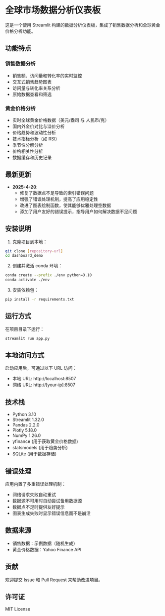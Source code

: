 # 全球市场数据分析仪表板

这是一个使用 Streamlit 构建的数据分析仪表板，集成了销售数据分析和全球黄金价格分析功能。

## 功能特点

### 销售数据分析

- 销售额、访问量和转化率的实时监控
- 交互式销售趋势图表
- 访问量与转化率关系分析
- 原始数据查看和筛选

### 黄金价格分析

- 实时全球黄金价格数据（美元/盎司 与 人民币/克）
- 国内外金价对比与溢价分析
- 价格趋势和波动性分析
- 技术指标分析（如 RSI）
- 季节性分解分析
- 价格相关性分析
- 数据缓存和历史记录

## 最新更新

- **2025-4-20**:
  - 修复了数据点不足导致的索引错误问题
  - 增强了错误处理机制，提高了应用稳定性
  - 改进了图表绘制函数，使其能够优雅处理空数据
  - 添加了用户友好的错误提示，指导用户如何解决数据不足问题

## 安装说明

1. 克隆项目到本地：

```bash
git clone [repository-url]
cd dashboard_demo
```

2. 创建并激活 conda 环境：

```bash
conda create --prefix ./env python=3.10
conda activate ./env
```

3. 安装依赖包：

```bash
pip install -r requirements.txt
```

## 运行方式

在项目目录下运行：

```bash
streamlit run app.py
```

## 本地访问方式

启动应用后，可通过以下 URL 访问：

- 本地 URL: http://localhost:8507
- 网络 URL: http://[your-ip]:8507

## 技术栈

- Python 3.10
- Streamlit 1.32.0
- Pandas 2.2.0
- Plotly 5.18.0
- NumPy 1.26.0
- yfinance (用于获取黄金价格数据)
- statsmodels (用于趋势分析)
- SQLite (用于数据存储)

## 错误处理

应用内置了多重错误处理机制：

- 网络请求失败自动重试
- 数据源不可用时自动尝试备用数据源
- 数据点不足时提供友好提示
- 图表生成失败时显示错误信息而不是崩溃

## 数据来源

- 销售数据：示例数据（随机生成）
- 黄金价格数据：Yahoo Finance API

## 贡献

欢迎提交 Issue 和 Pull Request 来帮助改进项目。

## 许可证

MIT License

